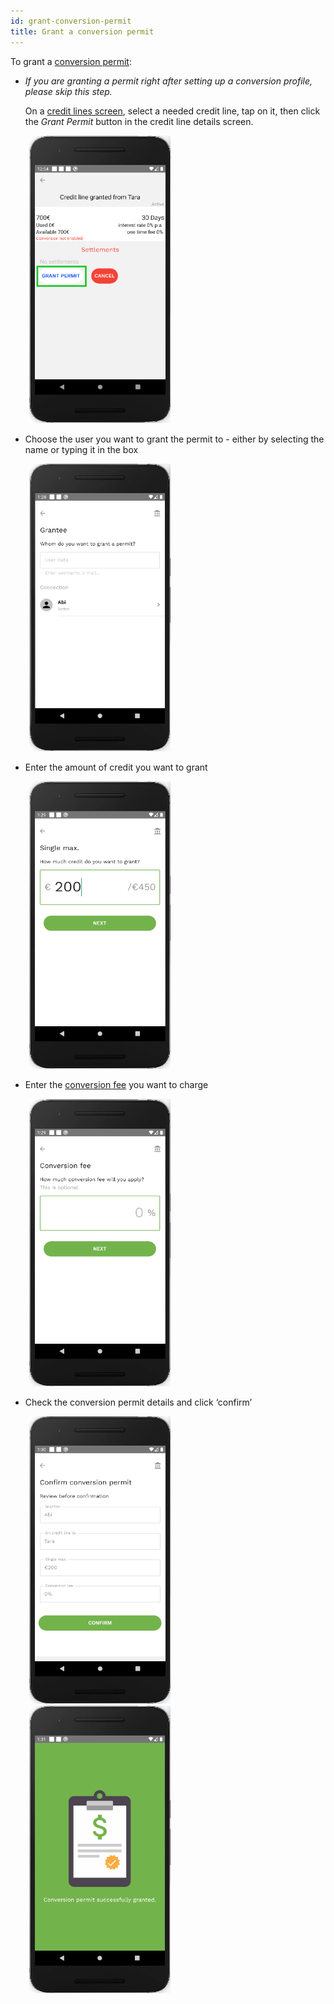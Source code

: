 ```yaml
---
id: grant-conversion-permit
title: Grant a conversion permit
---
```


To grant a [conversion permit](vocabulary.md#conversion-permit):

- *If you are granting a permit right after setting up a conversion profile, please skip this step.*

   On a [credit lines screen](credit-lines-screen.md), select a needed credit line, tap on it, then click the *Grant Permit* button in the credit line details screen.

<img src="assets/conversion-profile1.png" alt="conversion profile" width="226" height="460" style="display: inline; margin-left: 30px;"/>

- Choose the user you want to grant the permit to - either by selecting the name or typing it in the box

<img src="assets/grant-cp1.png" alt="grant conversion permit" width="226" height="460" style="display: inline; margin-left: 30px;"/>

- Enter the amount of credit you want to grant

<img src="assets/grant-cp2.png" alt="grant conversion permit" width="226" height="460" style="display: inline; margin-left: 30px;"/>

- Enter the [conversion fee](vocabulary.md#conversion-fee) you want to charge

<img src="assets/grant-cp3.png" alt="grant conversion permit" width="226" height="460" style="display: inline; margin-left: 30px;"/>

- Check the conversion permit details and click ‘confirm’

<img src="assets/grant-cp4.png" alt="grant conversion permit" width="226" height="460" style="display: inline; margin-left: 30px;"/>
<img src="assets/grant-cp5.png" alt="grant conversion permit" width="226" height="460" style="display: inline; margin-left: 30px;"/>

